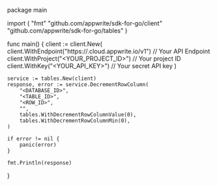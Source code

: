 package main

import (
    "fmt"
    "github.com/appwrite/sdk-for-go/client"
    "github.com/appwrite/sdk-for-go/tables"
)

func main() {
    client := client.New(
        client.WithEndpoint("https://<REGION>.cloud.appwrite.io/v1") // Your API Endpoint
        client.WithProject("<YOUR_PROJECT_ID>") // Your project ID
        client.WithKey("<YOUR_API_KEY>") // Your secret API key
    )

    service := tables.New(client)
    response, error := service.DecrementRowColumn(
        "<DATABASE_ID>",
        "<TABLE_ID>",
        "<ROW_ID>",
        "",
        tables.WithDecrementRowColumnValue(0),
        tables.WithDecrementRowColumnMin(0),
    )

    if error != nil {
        panic(error)
    }

    fmt.Println(response)
}
